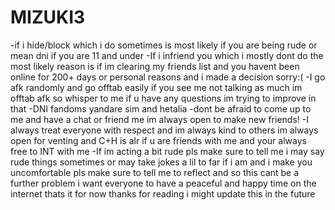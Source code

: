 # MIZUKI3
-if i hide/block which i do sometimes is most likely if you are being rude or mean dni if you are
11 and under
-If i infriend you which i mostly dont do the most likely reason is if im clearing my friends list
and you havent been online for 200+ days or personal reasons and i made a decision sorry:(
-I go afk randomly and go offtab easily if you see me not talking as much im offtab afk so whisper
to me if u have any questions im trying to improve in that
-DNI fandoms yandare sim and hetalia
-dont be afraid to come up to me and have a chat or friend me im always open to make new friends!
-I always treat everyone with respect and im always kind to others im always open for venting
and C+H is alr if u are friends with me and your always free to INT with me
-If im acting a bit rude pls make sure to tell me i may say rude things sometimes or may take
jokes a lil to far if i am and i make you uncomfortable pls make sure to tell me to reflect
and so this cant be a further problem i want everyone to have a peaceful and happy time
on the internet
thats it for now thanks for reading i might update this in the future
